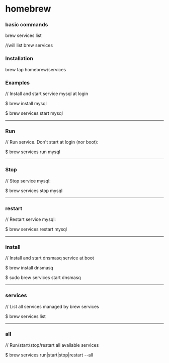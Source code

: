homebrew
========


### basic commands

brew services list

//will list brew services

### Installation

brew tap homebrew/services

### Examples

// Install and start service mysql at login

$ brew install mysql

$ brew services start mysql

---

### Run

// Run service. Don't start at login (nor boot):

$ brew services run mysql

---

### Stop

// Stop service mysql:

$ brew services stop mysql

---

### restart

// Restart service mysql:

$ brew services restart mysql

---

### install

// Install and start dnsmasq service at boot

$ brew install dnsmasq

$ sudo brew services start dnsmasq

---

### services

// List all services managed by brew services

$ brew services list

---

### all

// Run/start/stop/restart all available services

$ brew services run|start|stop|restart --all



















